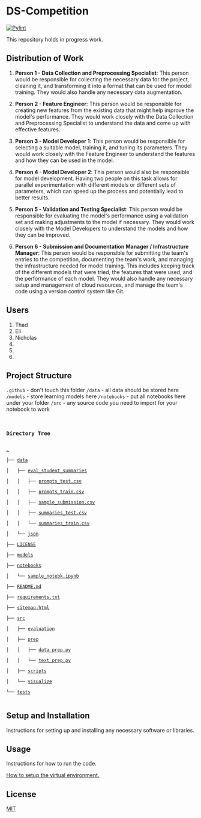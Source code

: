 # DS-Competition

[![Pylint](https://github.com/thomasthaddeus/DS-Competition/actions/workflows/pylint.yml/badge.svg?branch=dev)](https://github.com/thomasthaddeus/DS-Competition/actions/workflows/pylint.yml)

This repository holds in progress work.

## Distribution of Work

1. **Person 1 - Data Collection and Preprocessing Specialist**: This person would be responsible for collecting the necessary data for the project, cleaning it, and transforming it into a format that can be used for model training. They would also handle any necessary data augmentation.

2. **Person 2 - Feature Engineer**: This person would be responsible for creating new features from the existing data that might help improve the model's performance. They would work closely with the Data Collection and Preprocessing Specialist to understand the data and come up with effective features.

3. **Person 3 - Model Developer 1**: This person would be responsible for selecting a suitable model, training it, and tuning its parameters. They would work closely with the Feature Engineer to understand the features and how they can be used in the model.

4. **Person 4 - Model Developer 2**: This person would also be responsible for model development. Having two people on this task allows for parallel experimentation with different models or different sets of parameters, which can speed up the process and potentially lead to better results.

5. **Person 5 - Validation and Testing Specialist**: This person would be responsible for evaluating the model's performance using a validation set and making adjustments to the model if necessary. They would work closely with the Model Developers to understand the models and how they can be improved.

6. **Person 6 - Submission and Documentation Manager / Infrastructure Manager**: This person would be responsible for submitting the team's entries to the competition, documenting the team's work, and managing the infrastructure needed for model training. This includes keeping track of the different models that were tried, the features that were used, and the performance of each model. They would also handle any necessary setup and management of cloud resources, and manage the team's code using a version control system like Git.

## Users

<!-- Add Yourself Here -->
1. Thad
2. Eli
3. Nicholas
4.
5.
6.

## Project Structure

<!-- Description of the project's directory structure and main files. -->

`.github` - don't touch this folder
`/data` - all data should be stored here
`/models` - store learning models here
`/notebooks` - put all notebooks here under your folder
`/src` - any source code you need to import for your notebook to work

<code><div>
<h3>Directory Tree</h3><p>
<a href="./">.</a><br>
├── <a href="./data/">data</a><br>
│   ├── <a href="./data/eval_student_summaries/">eval_student_summaries</a><br>
│   │   ├── <a href="./data/eval_student_summaries/prompts_test.csv">prompts_test.csv</a><br>
│   │   ├── <a href="./data/eval_student_summaries/prompts_train.csv">prompts_train.csv</a><br>
│   │   ├── <a href="./data/eval_student_summaries/sample_submission.csv">sample_submission.csv</a><br>
│   │   ├── <a href="./data/eval_student_summaries/summaries_test.csv">summaries_test.csv</a><br>
│   │   └── <a href="./data/eval_student_summaries/summaries_train.csv">summaries_train.csv</a><br>
│   └── <a href="./data/json/">json</a><br>
├── <a href="./LICENSE">LICENSE</a><br>
├── <a href="./models/">models</a><br>
├── <a href="./notebooks/">notebooks</a><br>
│   └── <a href="./notebooks/sample_notebk.ipynb">sample_notebk.ipynb</a><br>
├── <a href="./README.md">README.md</a><br>
├── <a href="./requirements.txt">requirements.txt</a><br>
├── <a href="./sitemap.html">sitemap.html</a><br>
├── <a href="./src/">src</a><br>
│   ├── <a href="./src/evaluation/">evaluation</a><br>
│   ├── <a href="./src/prep/">prep</a><br>
│   │   ├── <a href="./src/prep/data_prep.py">data_prep.py</a><br>
│   │   └── <a href="./src/prep/text_prep.py">text_prep.py</a><br>
│   ├── <a href="./src/scripts/">scripts</a><br>
│   └── <a href="./src/visualize/">visualize</a><br>
└── <a href="./tests/">tests</a><br>
</div></code>

## Setup and Installation

Instructions for setting up and installing any necessary software or libraries.

## Usage

Instructions for how to run the code.

[How to setup the virtual environment.](./docs/venv_setup.md)

## License

[MIT](./LICENSE)

